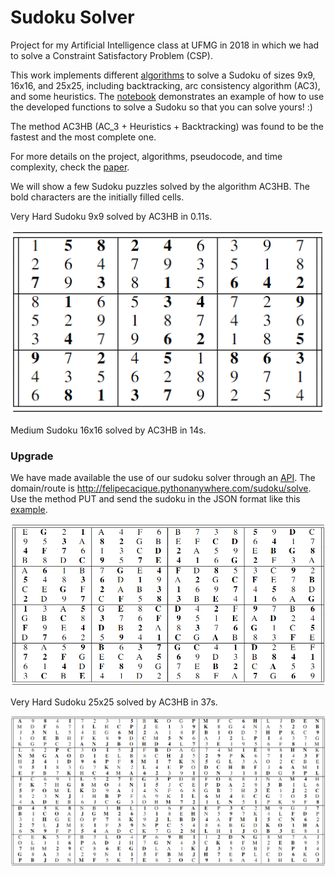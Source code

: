 # Sudoku Solver
Project for my Artificial Intelligence class at UFMG in 2018 in which we had to solve a Constraint Satisfactory Problem (CSP).

This work implements different [algorithms](https://github.com/felipecacique/SudokuSolver/blob/main/sudoku_solver.py) to solve a Sudoku of sizes 9x9, 16x16, and 25x25, including backtracking, arc consistency algorithm (AC3), and some heuristics. 
The [notebook](https://github.com/felipecacique/SudokuSolver/blob/main/sudoku_solver.ipynb) demonstrates an example of how to use the developed functions to solve a Sudoku so that you can solve yours! :)

The method AC3HB (AC_3 + Heuristics + Backtracking) was found to be the fastest and the most complete one. 

For more details on the project, algorithms, pseudocode, and time complexity, check the [paper](https://github.com/felipecacique/SudokuSolver/blob/main/Sudoku%20Solver%20-%20Felipe%20Vital.pdf).


We will show a few Sudoku puzzles solved by the algorithm AC3HB. The bold characters are the initially filled cells.

Very Hard Sudoku 9x9 solved by AC3HB in 0.11s.

<img src="https://github.com/felipecacique/SudokuSolver/blob/main/img/sudoku_9x9.png" />

Medium Sudoku 16x16 solved by AC3HB in 14s.

### Upgrade
We have made available the use of our sudoku solver through an [API](https://github.com/felipecacique/SudokuSolver). The domain/route is http://felipecacique.pythonanywhere.com/sudoku/solve. Use the method PUT and send the sudoku in the JSON format like this [example](https://github.com/felipecacique/SudokuSolver/blob/main/json_example.txt).

<img src="https://github.com/felipecacique/SudokuSolver/blob/main/img/sudoku_16x16.png" />

Very Hard Sudoku 25x25 solved by AC3HB in 37s.

<img src="https://github.com/felipecacique/SudokuSolver/blob/main/img/sudoku_25x25.png" />

